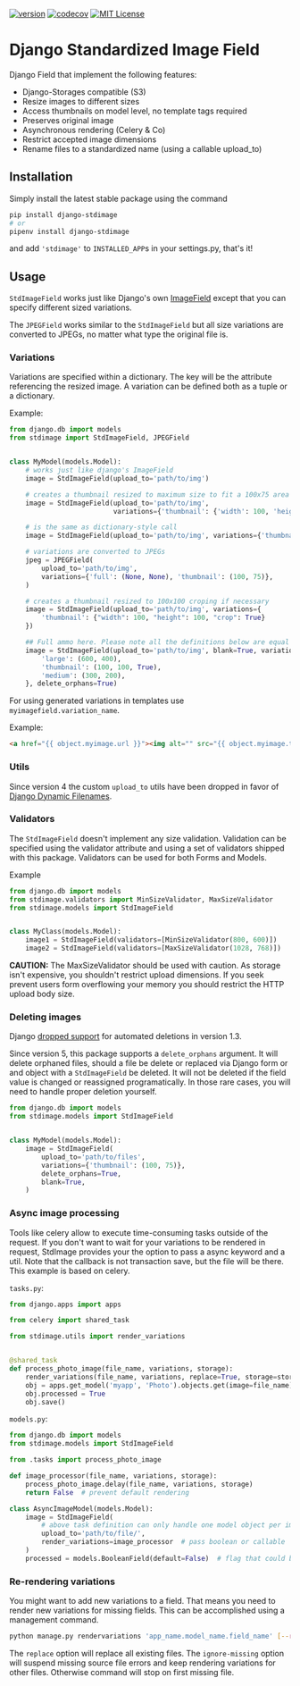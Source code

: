 [![version](https://img.shields.io/pypi/v/django-stdimage.svg)](https://pypi.python.org/pypi/django-stdimage/)
[![codecov](https://codecov.io/gh/codingjoe/django-stdimage/branch/master/graph/badge.svg)](https://codecov.io/gh/codingjoe/django-stdimage)
[![MIT License](https://img.shields.io/badge/license-MIT-blue.svg)](LICENSE)

# Django Standardized Image Field

Django Field that implement the following features:

* Django-Storages compatible (S3)
* Resize images to different sizes
* Access thumbnails on model level, no template tags required
* Preserves original image
* Asynchronous rendering (Celery & Co)
* Restrict accepted image dimensions
* Rename files to a standardized name (using a callable upload_to)

## Installation

Simply install the latest stable package using the command

```bash
pip install django-stdimage
# or
pipenv install django-stdimage
```

and add `'stdimage'` to `INSTALLED_APP`s in your settings.py, that's it!

## Usage

`StdImageField` works just like Django's own
[ImageField](https://docs.djangoproject.com/en/dev/ref/models/fields/#imagefield)
except that you can specify different sized variations.

The `JPEGField` works similar to the `StdImageField` but all size variations are
converted to JPEGs, no matter what type the original file is.

### Variations

Variations are specified within a dictionary. The key will be the attribute referencing the resized image.
A variation can be defined both as a tuple or a dictionary.

Example:

```python
from django.db import models
from stdimage import StdImageField, JPEGField


class MyModel(models.Model):
    # works just like django's ImageField
    image = StdImageField(upload_to='path/to/img')

    # creates a thumbnail resized to maximum size to fit a 100x75 area
    image = StdImageField(upload_to='path/to/img',
                          variations={'thumbnail': {'width': 100, 'height': 75}})

    # is the same as dictionary-style call
    image = StdImageField(upload_to='path/to/img', variations={'thumbnail': (100, 75)})

    # variations are converted to JPEGs
    jpeg = JPEGField(
        upload_to='path/to/img',
        variations={'full': (None, None), 'thumbnail': (100, 75)},
    )

    # creates a thumbnail resized to 100x100 croping if necessary
    image = StdImageField(upload_to='path/to/img', variations={
        'thumbnail': {"width": 100, "height": 100, "crop": True}
    })

    ## Full ammo here. Please note all the definitions below are equal
    image = StdImageField(upload_to='path/to/img', blank=True, variations={
        'large': (600, 400),
        'thumbnail': (100, 100, True),
        'medium': (300, 200),
    }, delete_orphans=True)
```

For using generated variations in templates use `myimagefield.variation_name`.

Example:

```html
<a href="{{ object.myimage.url }}"><img alt="" src="{{ object.myimage.thumbnail.url }}"/></a>
```

### Utils

Since version 4 the custom `upload_to` utils have been dropped in favor of
[Django Dynamic Filenames][dynamic_filenames].

[dynamic_filenames]: https://github.com/codingjoe/django-dynamic-filenames

### Validators
The `StdImageField` doesn't implement any size validation. Validation can be specified using the validator attribute
and using a set of validators shipped with this package.
Validators can be used for both Forms and Models.

Example

```python
from django.db import models
from stdimage.validators import MinSizeValidator, MaxSizeValidator
from stdimage.models import StdImageField


class MyClass(models.Model):
    image1 = StdImageField(validators=[MinSizeValidator(800, 600)])
    image2 = StdImageField(validators=[MaxSizeValidator(1028, 768)])
```

**CAUTION:** The MaxSizeValidator should be used with caution.
As storage isn't expensive, you shouldn't restrict upload dimensions.
If you seek prevent users form overflowing your memory you should restrict the HTTP upload body size.

### Deleting images

Django [dropped support](https://docs.djangoproject.com/en/dev/releases/1.3/#deleting-a-model-doesn-t-delete-associated-files)
for automated deletions in version 1.3.

Since version 5, this package supports a `delete_orphans` argument. It will delete
orphaned files, should a file be delete or replaced via Django form or and object with
a `StdImageField` be deleted. It will not be deleted if the field value is changed or
reassigned programatically. In those rare cases, you will need to handle proper deletion
yourself.

```python
from django.db import models
from stdimage.models import StdImageField


class MyModel(models.Model):
    image = StdImageField(
        upload_to='path/to/files',
        variations={'thumbnail': (100, 75)},
        delete_orphans=True,
        blank=True,
    )
```

### Async image processing
Tools like celery allow to execute time-consuming tasks outside of the request. If you don't want
to wait for your variations to be rendered in request, StdImage provides your the option to pass a
async keyword and a util.
Note that the callback is not transaction save, but the file will be there.
This example is based on celery.

`tasks.py`:
```python
from django.apps import apps

from celery import shared_task

from stdimage.utils import render_variations


@shared_task
def process_photo_image(file_name, variations, storage):
    render_variations(file_name, variations, replace=True, storage=storage)
    obj = apps.get_model('myapp', 'Photo').objects.get(image=file_name)
    obj.processed = True
    obj.save()
```

`models.py`:
```python
from django.db import models
from stdimage.models import StdImageField

from .tasks import process_photo_image

def image_processor(file_name, variations, storage):
    process_photo_image.delay(file_name, variations, storage)
    return False  # prevent default rendering

class AsyncImageModel(models.Model):
    image = StdImageField(
        # above task definition can only handle one model object per image filename
        upload_to='path/to/file/',
        render_variations=image_processor  # pass boolean or callable
    )
    processed = models.BooleanField(default=False)  # flag that could be used for view querysets
```

### Re-rendering variations
You might want to add new variations to a field. That means you need to render new variations for missing fields.
This can be accomplished using a management command.
```bash
python manage.py rendervariations 'app_name.model_name.field_name' [--replace] [-i/--ignore-missing]
```
The `replace` option will replace all existing files.
The `ignore-missing` option will suspend missing source file errors and keep
rendering variations for other files. Otherwise command will stop on first
missing file.
